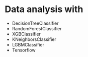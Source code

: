 # Data analysis with
- DecisionTreeClassifier
- RandomForestClassifier
- XGBClassifier
- KNeighborsClassifier
- LGBMClassifier
- Tensorflow
